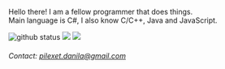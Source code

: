 Hello there! I am a fellow programmer that does things. \
Main language is C#, I also know C/C++, Java and JavaScript.

<a>
  <img src="https://github-readme-stats.vercel.app/api?username=theairblow&show_icons=true&theme=algolia" alt="github status"/>
  <img src="https://github-readme-streak-stats.herokuapp.com/?user=theairblow&theme=black-ice&stroke=0000&background=060A0CD0"/>
  <img src="https://activity-graph.herokuapp.com/graph?username=theairblow&bg_color=0D1117&color=5BCDEC&line=5BCDEC&point=FFFFFF&hide_border=true"/>
</a>


###### Contact: [pilexet.danila@gmail.com](https://www.youtube.com/watch?v=dQw4w9WgXcQ)
